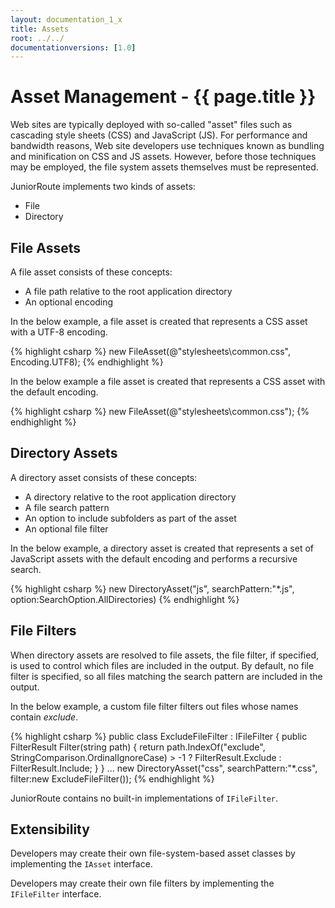 ```yaml
---
layout: documentation_1_x
title: Assets
root: ../../
documentationversions: [1.0]
---
```

Asset Management - {{ page.title }}
=
Web sites are typically deployed with so-called "asset" files such as cascading style sheets (CSS) and JavaScript (JS). For performance and bandwidth reasons, Web site developers use techniques known as bundling and minification on CSS and JS assets. However, before those techniques may be employed, the file system assets themselves must be represented.

JuniorRoute implements two kinds of assets:
* File
* Directory

File Assets
-
A file asset consists of these concepts:
* A file path relative to the root application directory
* An optional encoding

In the below example, a file asset is created that represents a CSS asset with a UTF-8 encoding.

{% highlight csharp %}
new FileAsset(@"stylesheets\common.css", Encoding.UTF8);
{% endhighlight %}

In the below example a file asset is created that represents a CSS asset with the default encoding.

{% highlight csharp %}
new FileAsset(@"stylesheets\common.css");
{% endhighlight %}

Directory Assets
-
A directory asset consists of these concepts:
* A directory relative to the root application directory
* A file search pattern
* An option to include subfolders as part of the asset
* An optional file filter

In the below example, a directory asset is created that represents a set of JavaScript assets with the default encoding and performs a recursive search.

{% highlight csharp %}
new DirectoryAsset("js", searchPattern:"*.js", option:SearchOption.AllDirectories)
{% endhighlight %}

File Filters
-
When directory assets are resolved to file assets, the file filter, if specified, is used to control which files are included in the output. By default, no file filter is specified, so all files matching the search pattern are included in the output.

In the below example, a custom file filter filters out files whose names contain *exclude*.

{% highlight csharp %}
public class ExcludeFileFilter : IFileFilter
{
  public FilterResult Filter(string path)
  {
    return path.IndexOf("exclude", StringComparison.OrdinalIgnoreCase) > -1 ? FilterResult.Exclude : FilterResult.Include;
  }
}
...
new DirectoryAsset("css", searchPattern:"*.css", filter:new ExcludeFileFilter());
{% endhighlight %}

JuniorRoute contains no built-in implementations of ```IFileFilter```.

Extensibility
-
Developers may create their own file-system-based asset classes by implementing the ```IAsset``` interface.

Developers may create their own file filters by implementing the ```IFileFilter``` interface.